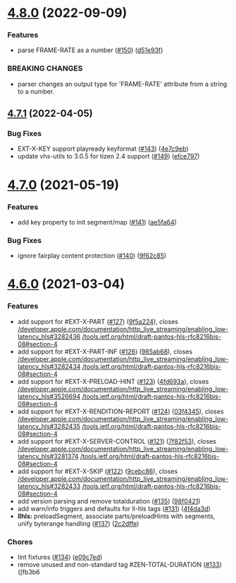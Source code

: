 <a name="4.8.0"></a>
# [4.8.0](https://github.com/videojs/m3u8-parser/compare/v4.7.1...v4.8.0) (2022-09-09)

### Features

* parse FRAME-RATE as a number ([#150](https://github.com/videojs/m3u8-parser/issues/150)) ([d51e93f](https://github.com/videojs/m3u8-parser/commit/d51e93f))


### BREAKING CHANGES

* parser changes an output type for 'FRAME-RATE'
attribute from a string to a number.

<a name="4.7.1"></a>
## [4.7.1](https://github.com/videojs/m3u8-parser/compare/v4.7.0...v4.7.1) (2022-04-05)

### Bug Fixes

* EXT-X-KEY support playready keyformat ([#143](https://github.com/videojs/m3u8-parser/issues/143)) ([4e7c9eb](https://github.com/videojs/m3u8-parser/commit/4e7c9eb))
* update vhs-utils to 3.0.5 for tizen 2.4 support ([#149](https://github.com/videojs/m3u8-parser/issues/149)) ([efce797](https://github.com/videojs/m3u8-parser/commit/efce797))

<a name="4.7.0"></a>
# [4.7.0](https://github.com/videojs/m3u8-parser/compare/v4.6.0...v4.7.0) (2021-05-19)

### Features

* add key property to init segment/map ([#141](https://github.com/videojs/m3u8-parser/issues/141)) ([ae5fa64](https://github.com/videojs/m3u8-parser/commit/ae5fa64))

### Bug Fixes

* ignore fairplay content protection ([#140](https://github.com/videojs/m3u8-parser/issues/140)) ([9f62c85](https://github.com/videojs/m3u8-parser/commit/9f62c85))

<a name="4.6.0"></a>
# [4.6.0](https://github.com/videojs/m3u8-parser/compare/v4.5.2...v4.6.0) (2021-03-04)

### Features

* add support for #EXT-X-PART ([#127](https://github.com/videojs/m3u8-parser/issues/127)) ([9f5a224](https://github.com/videojs/m3u8-parser/commit/9f5a224)), closes [/developer.apple.com/documentation/http_live_streaming/enabling_low-latency_hls#3282436](https://github.com//developer.apple.com/documentation/http_live_streaming/enabling_low-latency_hls/issues/3282436) [/tools.ietf.org/html/draft-pantos-hls-rfc8216bis-08#section-4](https://github.com//tools.ietf.org/html/draft-pantos-hls-rfc8216bis-08/issues/section-4)
* add support for #EXT-X-PART-INF ([#126](https://github.com/videojs/m3u8-parser/issues/126)) ([985ab68](https://github.com/videojs/m3u8-parser/commit/985ab68)), closes [/developer.apple.com/documentation/http_live_streaming/enabling_low-latency_hls#3282434](https://github.com//developer.apple.com/documentation/http_live_streaming/enabling_low-latency_hls/issues/3282434) [/tools.ietf.org/html/draft-pantos-hls-rfc8216bis-08#section-4](https://github.com//tools.ietf.org/html/draft-pantos-hls-rfc8216bis-08/issues/section-4)
* add support for #EXT-X-PRELOAD-HINT ([#123](https://github.com/videojs/m3u8-parser/issues/123)) ([4fd693a](https://github.com/videojs/m3u8-parser/commit/4fd693a)), closes [/developer.apple.com/documentation/http_live_streaming/enabling_low-latency_hls#3526694](https://github.com//developer.apple.com/documentation/http_live_streaming/enabling_low-latency_hls/issues/3526694) [/tools.ietf.org/html/draft-pantos-hls-rfc8216bis-08#section-4](https://github.com//tools.ietf.org/html/draft-pantos-hls-rfc8216bis-08/issues/section-4)
* add support for #EXT-X-RENDITION-REPORT ([#124](https://github.com/videojs/m3u8-parser/issues/124)) ([03f4345](https://github.com/videojs/m3u8-parser/commit/03f4345)), closes [/developer.apple.com/documentation/http_live_streaming/enabling_low-latency_hls#3282435](https://github.com//developer.apple.com/documentation/http_live_streaming/enabling_low-latency_hls/issues/3282435) [/tools.ietf.org/html/draft-pantos-hls-rfc8216bis-08#section-4](https://github.com//tools.ietf.org/html/draft-pantos-hls-rfc8216bis-08/issues/section-4)
* add support for #EXT-X-SERVER-CONTROL ([#121](https://github.com/videojs/m3u8-parser/issues/121)) ([7f82f53](https://github.com/videojs/m3u8-parser/commit/7f82f53)), closes [/developer.apple.com/documentation/http_live_streaming/enabling_low-latency_hls#3281374](https://github.com//developer.apple.com/documentation/http_live_streaming/enabling_low-latency_hls/issues/3281374) [/tools.ietf.org/html/draft-pantos-hls-rfc8216bis-08#section-4](https://github.com//tools.ietf.org/html/draft-pantos-hls-rfc8216bis-08/issues/section-4)
* add support for #EXT-X-SKIP ([#122](https://github.com/videojs/m3u8-parser/issues/122)) ([9cebc86](https://github.com/videojs/m3u8-parser/commit/9cebc86)), closes [/developer.apple.com/documentation/http_live_streaming/enabling_low-latency_hls#3282433](https://github.com//developer.apple.com/documentation/http_live_streaming/enabling_low-latency_hls/issues/3282433) [/tools.ietf.org/html/draft-pantos-hls-rfc8216bis-08#section-4](https://github.com//tools.ietf.org/html/draft-pantos-hls-rfc8216bis-08/issues/section-4)
* add version parsing and remove totalduration ([#135](https://github.com/videojs/m3u8-parser/issues/135)) ([98f0421](https://github.com/videojs/m3u8-parser/commit/98f0421))
* add warn/info triggers and defaults for ll-hls tags ([#131](https://github.com/videojs/m3u8-parser/issues/131)) ([4f4da3d](https://github.com/videojs/m3u8-parser/commit/4f4da3d))
* **llhls:** preloadSegment, associate parts/preloadHints with segments, unify byterange handling ([#137](https://github.com/videojs/m3u8-parser/issues/137)) ([2c2dffe](https://github.com/videojs/m3u8-parser/commit/2c2dffe))

### Chores

* lint fixtures ([#134](https://github.com/videojs/m3u8-parser/issues/134)) ([e09c7ed](https://github.com/videojs/m3u8-parser/commit/e09c7ed))
* remove unused and non-standard tag #ZEN-TOTAL-DURATION ([#133](https://github.com/videojs/m3u8-parser/issues/133)) ([fb3b6